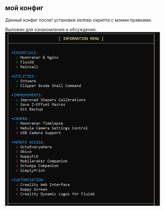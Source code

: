 <h2>мой конфиг</h2>

Данный конфиг после! установки хелпер скрипта с моими правками. 

Выложен для ознакомления и обсуждения.
![](/images/helper.png)